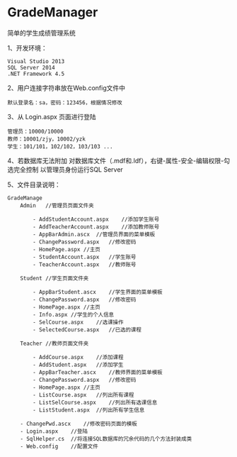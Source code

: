 # GradeManager
简单的学生成绩管理系统

1、开发环境：

	Visual Studio 2013
	SQL Server 2014
	.NET Framework 4.5

2、用户连接字符串放在Web.config文件中

	默认登录名：sa，密码：123456，根据情况修改

3、从 Login.aspx 页面进行登陆

	管理员：10000/10000
	教师：10001/zjy，10002/yzk
	学生：101/101，102/102，103/103 ...

4、若数据库无法附加
	对数据库文件（.mdf和.ldf），右键-属性-安全-编辑权限-勾选完全控制
	以管理员身份运行SQL Server

5、文件目录说明：

	GradeManage
		Admin	//管理员页面文件夹

			- AddStudentAccount.aspx	//添加学生账号
			- AddTeacherAccount.aspx	//添加教师账号
			- AppBarAdmin.ascx	//管理员界面的菜单模板
			- ChangePassword.aspx	//修改密码
			- HomePage.aspx	//主页
			- StudentAccount.aspx	//学生账号
			- TeacherAccount.aspx	//教师账号
			
		Student	//学生页面文件夹

			- AppBarStudent.ascx	//学生界面的菜单模板
			- ChangePassword.aspx	//修改密码
			- HomePage.aspx	//主页
			- Info.aspx	//学生的个人信息
			- SelCourse.aspx	//选课操作
			- SelectedCourse.aspx	//已选的课程
			
		Teacher	//教师页面文件夹

			- AddCourse.aspx	//添加课程
			- AddStudent.aspx	//添加学生
			- AppBarTeacher.ascx	//教师界面的菜单模板
			- ChangePassword.aspx	//修改密码
			- HomePage.aspx	//主页
			- ListCourse.aspx	//列出所有课程
			- ListSelCourse.aspx	//列出所有选课信息
			- ListStudent.aspx	//列出所有学生信息
		
		- ChangePwd.ascx	//修改密码页面的模板
		- Login.aspx	//登陆
		- SqlHelper.cs	//将连接SQL数据库的冗余代码的几个方法封装成类
		- Web.config	//配置文件

